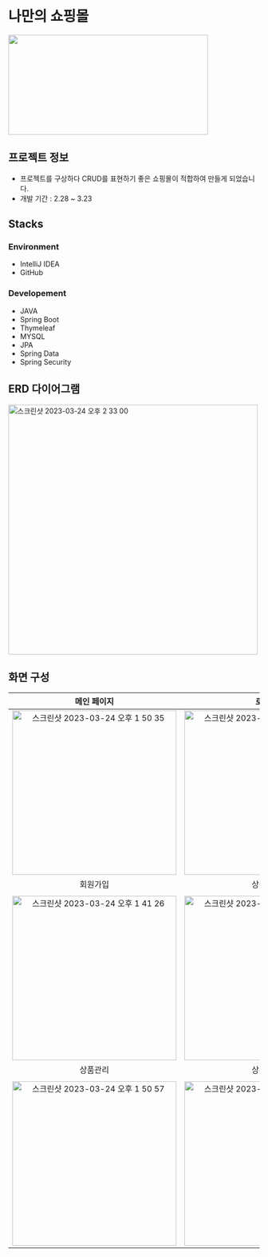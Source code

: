 # 나만의 쇼핑몰

<img src="https://images.pexels.com/photos/5632398/pexels-photo-5632398.jpeg?auto=compress&cs=tinysrgb&w=1260&h=750&dpr=2" width="400" height="200"/>


## 프로젝트 정보
- 프로젝트를 구상하다 CRUD를 표현하기 좋은 쇼핑몰이 적합하여 만들게 되었습니다.
- 개발 기간 : 2.28 ~ 3.23

## Stacks

### Environment
- IntelliJ IDEA
- GitHub


### Developement
- JAVA
- Spring Boot
- Thymeleaf
- MYSQL
- JPA
- Spring Data
- Spring Security


## ERD 다이어그램

<img width="500" alt="스크린샷 2023-03-24 오후 2 33 00" src="https://user-images.githubusercontent.com/97417045/227433141-8d977342-16ea-4e05-b147-87e6e807a19e.png">


## 화면 구성


| 메인 페이지  |  로그인  |
| :-------------------------------------------: | :------------: |
|  <img width="329" alt="스크린샷 2023-03-24 오후 1 50 35" src="https://user-images.githubusercontent.com/97417045/227433345-2e0bbe44-398e-40ab-b0ff-cca02d23018c.png"/> | <img width="329" alt="스크린샷 2023-03-24 오후 1 41 07" src="https://user-images.githubusercontent.com/97417045/227433410-89633787-2dcc-4621-a3ba-e57c2520d234.png">|  
| 회원가입  | 상품등록 |
|                                               |                |
|  <img width="329" alt="스크린샷 2023-03-24 오후 1 41 26" src="https://user-images.githubusercontent.com/97417045/227435365-c097b0a2-91bc-4e0c-b469-a33463da032c.png"> | <img width="329" alt="스크린샷 2023-03-24 오후 2 36 15" src="https://user-images.githubusercontent.com/97417045/227435422-61d23267-c7ac-4358-b94a-dec9c4ded8d2.png">
| 상품관리  | 상품수정 |
|                                               |                |
|  <img width="329" alt="스크린샷 2023-03-24 오후 1 50 57" src="https://user-images.githubusercontent.com/97417045/227435643-5e3b58d3-6b5f-47b8-8b3b-0f8ef7fc5400.png">| <img width="329" alt="스크린샷 2023-03-24 오후 1 51 19" src="https://user-images.githubusercontent.com/97417045/227435689-5bfb71f6-66a5-45ff-bc5e-b98fe962b035.png">








